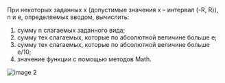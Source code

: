 При некоторых заданных x (допустимые значения x – интервал (-R, R)), n и e, определяемых
вводом, вычислить:
1) сумму n слагаемых заданного вида;
2) сумму тех слагаемых, которые по абсолютной величине больше e;
3) сумму тех слагаемых, которые по абсолютной величине больше e/10;
4) значение функции с помощью методов Math.

![image](https://user-images.githubusercontent.com/58388133/138164682-78219e84-6b21-49db-8a95-22c5701bd362.png)
2